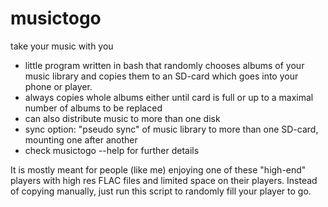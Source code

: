musictogo
=========
take your music with you
- little program written in bash that randomly chooses 
  albums of your music library and copies them to an 
  SD-card which goes into your phone or player.
- always copies whole albums either until card is full
  or up to a maximal number of albums to be replaced
- can also distribute music to more than one disk
- sync option: "pseudo sync" of music library to more 
  than one SD-card, mounting one after another
- check musictogo --help for further details

It is mostly meant for people (like me) enjoying one of 
these "high-end" players with high res FLAC files
and limited space on their players. Instead of copying
manually, just run this script to randomly fill your
player to go.
